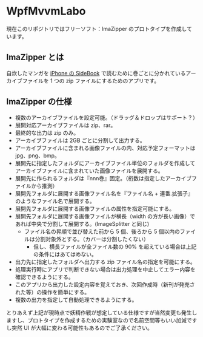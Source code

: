 # WpfMvvmLabo
現在このリポジトリではフリーソフト：ImaZipper のプロトタイプを作成しています。

## ImaZipper とは
自炊したマンガを [iPhone の SideBook](https://apps.apple.com/jp/app/sidebooks/id409777225) で読むために巻ごとに分かれているアーカイブファイルを 1 つの zip ファイルにするためのアプリです。

## ImaZipper の仕様
- 複数のアーカイブファイルを設定可能。（ドラッグ＆ドロップはサポート？）
- 展開対応アーカイブファイルは zip、rar。
- 最終的な出力は zip のみ。
- アーカイブファイルは 2GB ごとに分割して出力する。
- アーカイブファイルに含まれる画像ファイルの内、対応予定フォーマットは jpg、png、bmp。
- 展開先に指定したフォルダにアーカイブファイル単位のフォルダを作成してアーカイブファイルに含まれていた画像ファイルを展開する。
- 展開先に作られるフォルダは『nnn巻』固定。（桁数は指定したアーカイブファイルから推測）
- 展開先フォルダに展開する画像ファイル名を『ファイル名 + 連番.拡張子』のようなファイル名で展開する。
- 展開先フォルダに展開する画像ファイルの属性を指定可能にする。
- 展開先フォルダに展開する画像ファイルが横長（width の方が長い画像）であれば中央で分割して展開する。(ImageSplitter と同じ)
    - ファイル名の昇順で並び替えた前から 5 個、後ろから 5 個以内のファイルは分割対象外とする。（カバーは分割したくない）
        - 但し、横長ファイルが全ファイル数の 90% を超えている場合は上記の条件にはあてはめない。
- 出力先に指定したフォルダへ出力する zip ファイル名の指定を可能にする。
- 処理実行時にアプリで判断できない場合は出力処理を中止してエラー内容を確認できるようにする。
- このアプリから出力した設定内容を覚えておき、次回作成時（新刊が発売された等）の操作を簡単にする。
- 複数の出力を指定して自動処理できるようにする。

とりあえず上記が現時点で妖精作戦が想定している仕様ですが当然変更も発生しますし、プロトタイプを作成するための実験室なので名前空間等もいい加減ですし突然 UI が大幅に変わる可能性もあるのでご了承ください。

